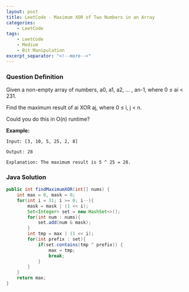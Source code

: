 ```yaml
---
layout: post
title: LeetCode - Maximum XOR of Two Numbers in an Array
categories:
    - LeetCode
tags:
    - LeetCode
    - Medium
    - Bit Manipulation
excerpt_separator: "<!--more-->"
---
```


### Question Definition
Given a non-empty array of numbers, a0, a1, a2, … , an-1, where 0 ≤ ai < 231.

Find the maximum result of ai XOR aj, where 0 ≤ i, j < n.

Could you do this in O(n) runtime?
<!--more-->

**Example:**
```
Input: [3, 10, 5, 25, 2, 8]

Output: 28

Explanation: The maximum result is 5 ^ 25 = 28.
```
### Java Solution
```java
public int findMaximumXOR(int[] nums) {
    int max = 0, mask = 0;
    for(int i = 31; i >= 0; i--){
        mask = mask | (1 << i);
        Set<Integer> set = new HashSet<>();
        for(int num : nums){
            set.add(num & mask);
        }
        int tmp = max | (1 << i);
        for(int prefix : set){
            if(set.contains(tmp ^ prefix)) {
                max = tmp;
                break;
            }
        }
    }
    return max;
}
```